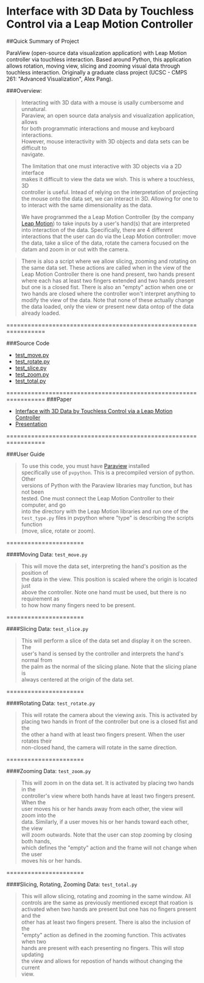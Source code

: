 Interface with 3D Data by Touchless Control via a Leap Motion Controller
===================


##Quick Summary of Project

ParaView (open-source data visualization application) with Leap Motion controller via touchless interaction. Based around Python, this application allows rotation, moving view, slicing and zooming visual data through touchless interaction. Originally a graduate class project (UCSC - CMPS 261: "Advanced Visualization", Alex Pang).


###Overview:
> Interacting with 3D data with a mouse is usally cumbersome and unnatural.  
> Paraview, an open source data analysis and visualization application, allows   
> for both programmatic interactions and mouse and keyboard interactions.   
> However, mouse interactivity with 3D objects and data sets can be difficult to  
> navigate.    
>  
>  
> The limitation that one must interactive with 3D objects via a 2D interface   
> makes it difficult to view the data we wish. This is where a touchless, 3D  
> controller is useful. Intead of relying on the interpretation of projecting  
> the mouse onto the data set, we can interact in 3D. Allowing for one to 
> to interact with the same dimensionality as the data.  
>  
> We have programmed the a Leap Motion Controller (by the company 
> [Leap Motion](https://www.leapmotion.com/)) to take inputs by a user's 
> hand(s) that are interpreted into interaction of the data. Specifically,
> there are 4 different interactions that the user can do via the Leap Motion
> controller: move the data, take a slice of the data, rotate the camera 
> focused on the datam and zoom in or out with the camera. 

> There is also a
> script where we allow slicing, zooming and rotating on the same data set.
> These actions are called when in the view of the Leap Motion Controller
> there is one hand present, two hands present where each has at least two
> fingers extended and two hands present but one is a closed fist. There is
> also an "empty" action when one or two hands are closed where the 
> controller won't interpret anything to modify the view of the data. Note 
> that none of these actually change the data loaded, only the view or 
> present new data ontop of the data already loaded.
> 



=================================================================

###Source Code 	
- [test_move.py](code/test_move.py)
- [test_rotate.py](code/test_rotate.py)
- [test_slice.py](code/test_slice.py)
- [test_zoom.py](code/test_zoom.py)
- [test_total.py](code/test_total.py)

=================================================================
###Paper
- [Interface with 3D Data by Touchless Control via a Leap Motion Controller](papers/paper.pdf)
- [Presentation](papers/presentation.pdf)


=================================================================


###User Guide
> To use this code, you must have [Paraview](http://www.paraview.org) installed   
> specifically use of `pvpython`. This is a precompiled version of python. Other   
> versions of Python with the Paraview libraries may function, but has not been   
> tested. One must connect the Leap Motion Controller to their computer, and go   
> into the directory with the Leap Motion libraries and run one of the   
> `test_type.py` files in pvpython where "type" is describing the scripts function  
> (move, slice, rotate or zoom).  

======================  

####Moving Data: `test_move.py`
> This will move the data set, interpreting the hand's position as the position of  
> the data in the view. This position is scaled where the origin is located just   
> above the controller. Note one hand must be used, but there is no requirement as   
> to how how many fingers need to be present.

======================


####Slicing Data: `test_slice.py` 
> This will perform a slice of the data set and display it on the screen. The   
> user's hand is sensed by the controller and interprets the hand's normal from   
> the palm as the normal of the slicing plane. Note that the slicing plane is  
> always centered at the origin of the data set.

======================


####Rotating Data: `test_rotate.py`  
> This will rotate the camera about the viewing axis. This is activated by  
> placing two hands in front of the controller but one is a closed fist and the   
> the other a hand with at least two fingers present. When the user rotates their  
> non-closed hand, the camera will rotate in the same direction.

======================

####Zooming Data: `test_zoom.py`  
> This will zoom in on the data set. It is activated by placing two hands in the  
> controller's view where both hands have at least two fingers present. When the  
> user moves his or her hands away from each other, the view will zoom into the  
> data. Similarly, if a user moves his or her hands toward each other, the view  
> will zoom outwards. Note that the user can stop zooming by closing both hands,  
> which defines the "empty" action and the frame will not change when the user  
> moves his or her hands.

======================

####Slicing, Rotating, Zooming Data: `test_total.py`
> This will allow slicing, rotating and zooming in the same window. All  
> controls are the same as previously mentioned except that roation is   
> activated when two hands are present but one has no fingers present and the  
> other has at least two fingers present. There is also the inclusion of the  
> "empty" action as defined in the zooming function. This activates when two  
> hands are present with each presenting no fingers. This will stop updating   
> the view and allows for repostion of hands without changing the current   
> view.
